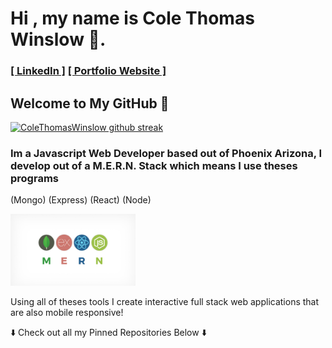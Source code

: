 #  Hi , my name is Cole Thomas Winslow 🚀.  

### <a href="https://www.linkedin.com/in/cole-winslow-8a2a0b206/">[ LinkedIn ]</a>  <a href="https://www.linkedin.com/in/cole-winslow-8a2a0b206/">[ Portfolio Website ]</a>

    
## Welcome to My GitHub 👾

[![ColeThomasWinslow github streak](https://github-readme-streak-stats.herokuapp.com/?user=ColeThomasWinslow&theme=blue-green)](https://github.com/ColeThomasWinslow/github-readme-streak-stats)

<h3>Im a Javascript Web Developer based out of Phoenix Arizona, I develop out of a M.E.R.N. Stack which means I use theses programs</h3>

(Mongo) (Express) (React) (Node)

<img src="Mern.jpeg" alt="M.E.R.N" width="200"/>





<p>Using all of theses tools I create interactive full stack web applications that are also mobile responsive!</p>

<p> ⬇️  Check out all my Pinned Repositories Below ⬇️</p>
